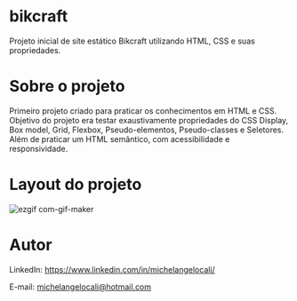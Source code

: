 # bikcraft
Projeto inicial de site estático Bikcraft utilizando HTML, CSS e suas propriedades.

# Sobre o projeto
Primeiro projeto criado para praticar os conhecimentos em HTML e CSS.
Objetivo do projeto era testar exaustivamente propriedades do CSS Display, Box model, Grid, Flexbox, Pseudo-elementos, Pseudo-classes e Seletores. 
Além de praticar um HTML semântico, com acessibilidade e responsividade.

# Layout do projeto

![ezgif com-gif-maker](https://user-images.githubusercontent.com/90471567/156389141-bf79b305-b419-435d-9713-9f86233801b5.gif)

# Autor
LinkedIn:
https://www.linkedin.com/in/michelangelocali/

E-mail:
michelangelocali@hotmail.com
